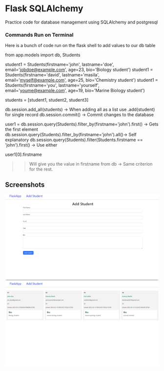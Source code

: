 
# Flask SQLAlchemy

Practice code for database management using SQLAlchemy and postgresql




### Commands Run on Terminal

Here is a bunch of code run on the flask shell to add values to our db table

from app.models import db, Students

student1 = Students(firstname='john', lastname='doe', email='jobdoe@example.com', age=23, bio='Biology student')
student1 = Students(firstname='david', lastname='masila', email='myself@example.com', age=25, bio='Chemistry student')
student1 = Students(firstname='you', lastname='yourself', email='youme@example.com', age=19, bio='Marine Biology student')

students = [student1, student2, student3]

db.session.add_all(students) -> When adding all as a list use .add(student) for single record
db.session.commit() -> Commit changes to the database 

user1 = db.session.query(Students).filter_by(firstname='john').first() -> Gets the first element
db.session.query(Students).filter_by(firstname='john').all()-> Self explanatory 
db.session.query(Students).filter(Students.firstname == 'john').first() -> Use either 

user1[0].firstname
>> Will give you the value in firstname from db -> Same criterion for the rest. 

## Screenshots

![App Screenshot](https://github.com/DavidMasila/randoms/blob/master/flask_SQLalchemy/Screenshot%202023-03-13%20122855.png)
![App Screenshot](https://github.com/DavidMasila/randoms/blob/master/flask_SQLalchemy/Screenshot%202023-03-13%20122909.png)
